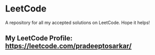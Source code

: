 # LeetCode

A repository for all my accepted solutions on LeetCode. Hope it helps!

## My LeetCode Profile: https://leetcode.com/pradeeptosarkar/
